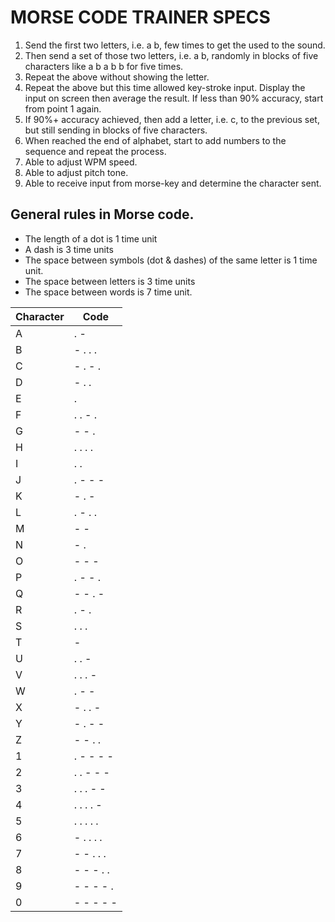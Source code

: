 # MORSE CODE TRAINER SPECS



1. Send the first two letters, i.e. a b, few times to get the used to the sound.
2. Then send a set of those two letters, i.e. a b, randomly in blocks of five characters like a b a b b for five times.
3. Repeat the above without showing the letter.
4. Repeat the above but this time allowed key-stroke input. Display the input on screen then average the result. If less than 90% accuracy, start from point 1 again.
5. If 90%+ accuracy achieved, then add a letter, i.e. c, to the previous set, but still sending in blocks of five characters.
6. When reached the end of alphabet, start to add numbers to the sequence and repeat the process.
7. Able to adjust WPM speed.
8. Able to adjust pitch tone.
9. Able to receive input from morse-key and determine the character sent.




## General rules in Morse code.

- The length of a dot is 1 time unit
- A dash is 3 time units
- The space between symbols (dot & dashes) of the same letter is 1 time unit.
- The space between letters is 3 time units
- The space between words is 7 time unit.

| Character | Code |
| --- | --- |
|A| . - |
|B| - . . .|
|C| - . - .|
|D| - . .|
|E| . |
|F| . . - .|
|G| - - .|
|H| . . . .|
|I| . . |
|J| . - - - |
|K| - . -|
|L| . - . .|
|M| - -|
|N| - .|
|O| - - -|
|P| . - - .|
|Q| - - . -|
|R| . - .|
|S| . . .|
|T| -|
|U| . . -|
|V| . . . -|
|W| . - -|
|X| - . . -|
|Y| - . - -|
|Z| - - . .|
|1| . - - - -|
|2| . . - - -|
|3| . . . - -|
|4| . . . . -|
|5| . . . . .|
|6| - . . . . |
|7| - - . . .|
|8| - - - . .|
|9| - - - - .|
|0| - - - - -|
